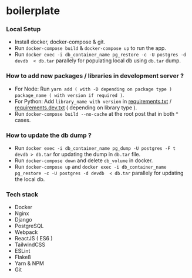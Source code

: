 # boilerplate

### Local Setup

- Install docker, docker-compose & git.
- Run `docker-compose build` & `docker-compose up` to run the app.
- Run `docker exec -i db_container_name pg_restore -c -U postgres -d devdb  < db.tar` parallely for populating local db using `db.tar` dump.

### How to add new packages / libraries in development server ?

- For Node: Run `yarn add ( with -D depending on package type ) package_name ( with version if required )`.
- For Python: Add `library_name with version` in [requirements.txt](requirements.txt) / [requirements.dev.txt](requirements.dev.txt) ( depending on library type ).
- Run `docker-compose build --no-cache` at the root post that in both ^ cases.

### How to update the db dump ?

- Run `docker exec -i db_container_name pg_dump -U postgres -F t devdb > db.tar` for updating the dump in `db.tar` file.
- Run `docker-compose down` and delete `db_volume` in docker.
- Run `docker-compose up` and `docker exec -i db_container_name pg_restore -c -U postgres -d devdb  < db.tar` parallely for updating the local db.

### Tech stack

- Docker
- Nginx
- Django
- PostgreSQL
- Webpack
- ReactJS ( ES6 )
- TailwindCSS
- ESLint
- Flake8
- Yarn & NPM
- Git
